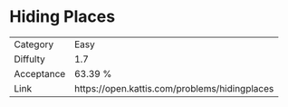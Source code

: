 # Hiding Places

<table>
    <tr>
        <td>Category</td>
        <td>Easy</td>
    </tr>
    <tr>
        <td>Diffulty</td>
        <td>1.7</td>
    </tr>
    <tr>
        <td>Acceptance</td>
        <td>63.39 %</td>
    </tr>
    <tr>
        <td>Link</td>
        <td>https://open.kattis.com/problems/hidingplaces</td>
    </tr>
</table>